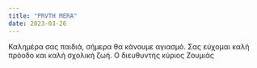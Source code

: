 ```yaml
---
title: "PRVTH MERA"
date: 2023-03-26
---
```


Καλημέρα σας παιδιά, σήμερα θα κάνουμε αγιασμό. 
Σας εύχομαι καλή πρόοδο και καλή σχολική ζωή.
Ο διευθυντής κύριος Ζουμιάς
